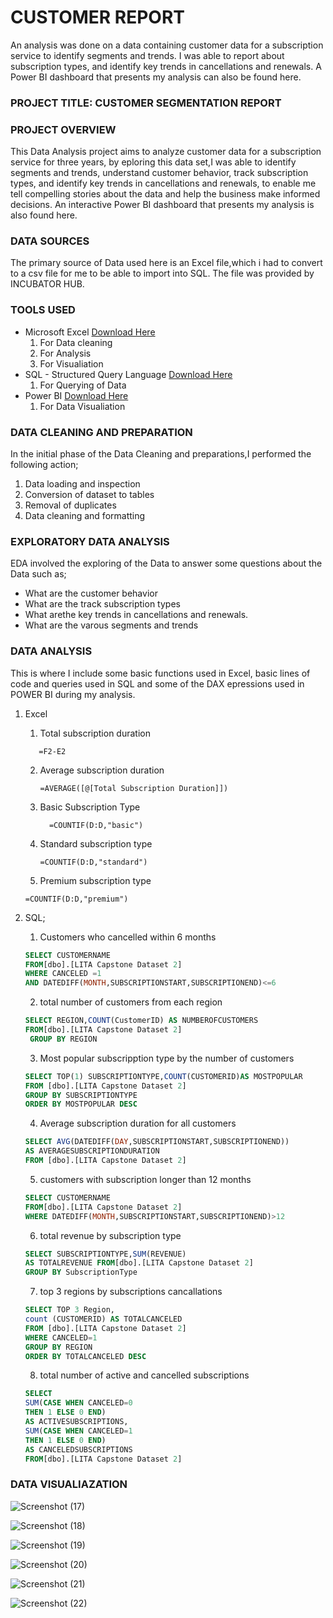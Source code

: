 # CUSTOMER REPORT
An analysis was done on a data containing customer data for a subscription service to identify  segments and trends. I was able to report about subscription types,  and identify key trends in cancellations and renewals. A Power BI  dashboard that presents my analysis can also be found here. 


### PROJECT TITLE: CUSTOMER SEGMENTATION REPORT



### PROJECT OVERVIEW
This Data Analysis project aims to analyze customer data for a subscription service  for three years, by eploring this data set,I was able to identify 
segments and trends, understand customer behavior, track subscription types, and identify key trends in cancellations and renewals,
to enable me tell compelling stories about the data and help the business make informed decisions.
An interactive Power BI dashboard that presents my analysis is also found here.


### DATA SOURCES
The primary source of Data used here is an Excel file,which i had to convert to a csv file for me to be able to import into SQL. The file
was provided by INCUBATOR HUB.


### TOOLS USED
- Microsoft Excel [Download Here](https://www.microsoft.com)
  1. For Data cleaning 
  2. For Analysis
  3. For Visualiation
- SQL - Structured Query Language [Download Here](https://www.microsoft.com/en-us/sql-server/sql-server-downloads)
  1. For Querying of Data
- Power BI [Download Here](https://www.microsoft.com/en-us/download/details.aspx?id=58494)
  1. For Data Visualiation
 

 ### DATA CLEANING AND PREPARATION  
 In the initial phase of the Data Cleaning and preparations,I performed the following action;
 1. Data loading and inspection
 2. Conversion of dataset to tables
 3. Removal of duplicates 
 4. Data cleaning and formatting

 ### EXPLORATORY DATA ANALYSIS
 EDA involved the exploring of the Data to answer some questions about the Data such as;
  - What are the customer behavior
  - What are the track subscription types
  - What arethe key trends in cancellations and renewals.
  - What are the varous segments and trends

### DATA ANALYSIS
This is where I include some basic functions used in Excel, basic lines of code and queries used in SQL and some 
of the DAX epressions used in POWER BI during my analysis.
1. Excel
   1. Total subscription duration
   ```Excel
      =F2-E2 
   ```
   2. Average subscription duration
      ```Excel
      =AVERAGE([@[Total Subscription Duration]])
      ```
   3. Basic Subscription Type
      ```Excel
        =COUNTIF(D:D,"basic")
      ```
   4. Standard subscription type
      ```Excel
      =COUNTIF(D:D,"standard")
      ```
   5. Premium subscription type
     ```Excel
     =COUNTIF(D:D,"premium")
     ```
    
2. SQL;
    1. Customers who cancelled within 6 months
     ```SQL
     SELECT CUSTOMERNAME
     FROM[dbo].[LITA Capstone Dataset 2]
     WHERE CANCELED =1
     AND DATEDIFF(MONTH,SUBSCRIPTIONSTART,SUBSCRIPTIONEND)<=6
     ```
    2. total number of customers from each region
    ```SQL
    SELECT REGION,COUNT(CustomerID) AS NUMBEROFCUSTOMERS
    FROM[dbo].[LITA Capstone Dataset 2]
     GROUP BY REGION
    ```
   3. Most popular subscripption type by the number of customers
    ```SQL
   SELECT TOP(1) SUBSCRIPTIONTYPE,COUNT(CUSTOMERID)AS MOSTPOPULAR
   FROM [dbo].[LITA Capstone Dataset 2]
   GROUP BY SUBSCRIPTIONTYPE
   ORDER BY MOSTPOPULAR DESC
   ```
   4. Average subscription duration for all customers
     ```SQL
    SELECT AVG(DATEDIFF(DAY,SUBSCRIPTIONSTART,SUBSCRIPTIONEND))
    AS AVERAGESUBSCRIPTIONDURATION
    FROM [dbo].[LITA Capstone Dataset 2]
   ```
   5. customers with subscription longer than 12 months
     ```SQL
     SELECT CUSTOMERNAME
     FROM[dbo].[LITA Capstone Dataset 2]
     WHERE DATEDIFF(MONTH,SUBSCRIPTIONSTART,SUBSCRIPTIONEND)>12
     ```
   6. total revenue by subscription type
    ```SQL
    SELECT SUBSCRIPTIONTYPE,SUM(REVENUE)
    AS TOTALREVENUE FROM[dbo].[LITA Capstone Dataset 2]
    GROUP BY SubscriptionType
    ```
    7. top 3 regions by subscriptions cancallations
      ```SQL
     SELECT TOP 3 Region,
     count (CUSTOMERID) AS TOTALCANCELED
     FROM [dbo].[LITA Capstone Dataset 2]
     WHERE CANCELED=1
     GROUP BY REGION
     ORDER BY TOTALCANCELED DESC
     ```
    8. total number of active and cancelled subscriptions
    ```SQL
    SELECT 
    SUM(CASE WHEN CANCELED=0
    THEN 1 ELSE 0 END)
    AS ACTIVESUBSCRIPTIONS,
    SUM(CASE WHEN CANCELED=1
    THEN 1 ELSE 0 END)
    AS CANCELEDSUBSCRIPTIONS
    FROM[dbo].[LITA Capstone Dataset 2]
   ```


### DATA VISUALIAZATION

 ![Screenshot (17)](https://github.com/user-attachments/assets/0c093676-74b4-47bb-b159-ede19d70a6a0)


 ![Screenshot (18)](https://github.com/user-attachments/assets/31434e53-4c0c-42e0-a8c8-95384866d7ed)


 ![Screenshot (19)](https://github.com/user-attachments/assets/f9701cf7-4213-45fa-8404-5d5a24f61bff)


 ![Screenshot (20)](https://github.com/user-attachments/assets/df9fb6cf-b6cc-455f-968a-8277d1156a9f)


 ![Screenshot (21)](https://github.com/user-attachments/assets/698d5fc9-ee3d-4dfc-bbd2-53324e725298)


 ![Screenshot (22)](https://github.com/user-attachments/assets/9fa403a2-b900-449a-95c2-6ccebd2411b3)









      


     



   
